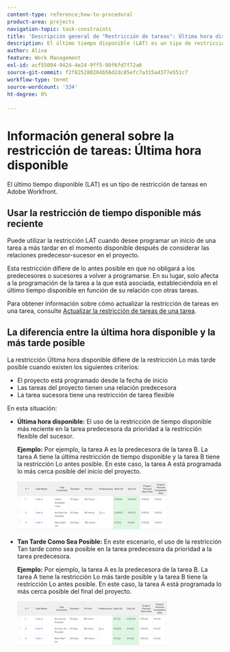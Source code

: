 ```yaml
---
content-type: reference;how-to-procedural
product-area: projects
navigation-topic: task-constraints
title: 'Descripción general de "Restricción de tareas": Última hora disponible'''
description: El último tiempo disponible (LAT) es un tipo de restricción de tareas en Adobe Workfront.
author: Alina
feature: Work Management
exl-id: acf55004-9424-4e24-9ff5-90f6fd7f72a6
source-git-commit: f2f825280204b56d2dc85efc7a315a4377e551c7
workflow-type: tm+mt
source-wordcount: '334'
ht-degree: 0%

---
```


# Información general sobre la restricción de tareas: Última hora disponible

El último tiempo disponible (LAT) es un tipo de restricción de tareas en Adobe Workfront.

## Usar la restricción de tiempo disponible más reciente

Puede utilizar la restricción LAT cuando desee programar un inicio de una tarea a más tardar en el momento disponible después de considerar las relaciones predecesor-sucesor en el proyecto.

Esta restricción difiere de lo antes posible en que no obligará a los predecesores o sucesores a volver a programarse. En su lugar, solo afecta a la programación de la tarea a la que está asociada, estableciéndola en el último tiempo disponible en función de su relación con otras tareas.

Para obtener información sobre cómo actualizar la restricción de tareas en una tarea, consulte [Actualizar la restricción de tareas de una tarea](../../../manage-work/tasks/task-constraints/update-task-constraint-of-task.md).

<!--
<div data-mc-conditions="QuicksilverOrClassic.Draft mode">
<p>To update the Task Constraint to Latest Available Time:</p>
<p>(NOTE:&nbsp;replaced with new article linked above)&nbsp;</p>
<ol>
<li value="1">Go to a task whose Task Constraint you want to update.</li>
<li value="2"> <p data-mc-conditions="QuicksilverOrClassic.Quicksilver">Click the <strong>More</strong> icon <img src="assets/qs-more-icon-on-an-object.png"> next to the task name, then click <strong>Edit</strong>.</p> </li>
<li value="3">In the <strong>Overview</strong> section, expand the <strong>Task Constraint</strong> drop-down menu.</li>
<li value="4"> <p>Select <strong>Latest Available Time</strong>.</p> </li>
<li value="5">Click <strong>Save Changes</strong>.</li>
</ol>
</div>
-->

## La diferencia entre la última hora disponible y la más tarde posible

<!--
<p data-mc-conditions="QuicksilverOrClassic.Draft mode">(NOTE: [! This section is duplicated in "As Late As Possible"] - inserted snippet in both (Alina)) </p>
-->

La restricción Última hora disponible difiere de la restricción Lo más tarde posible cuando existen los siguientes criterios:

* El proyecto está programado desde la fecha de inicio
* Las tareas del proyecto tienen una relación predecesora
* La tarea sucesora tiene una restricción de tarea flexible

En esta situación:

* **Última hora disponible:** El uso de la restricción de tiempo disponible más reciente en la tarea predecesora da prioridad a la restricción flexible del sucesor.

   **Ejemplo:** Por ejemplo, la tarea A es la predecesora de la tarea B. La tarea A tiene la última restricción de tiempo disponible y la tarea B tiene la restricción Lo antes posible. En este caso, la tarea A está programada lo más cerca posible del inicio del proyecto.

   ![](assets/latest-available-time-task-constraint-in-task-list-350x116.png)

* **Tan Tarde Como Sea Posible:** En este escenario, el uso de la restricción Tan tarde como sea posible en la tarea predecesora da prioridad a la tarea predecesora.

   **Ejemplo:** Por ejemplo, la tarea A es la predecesora de la tarea B. La tarea A tiene la restricción Lo más tarde posible y la tarea B tiene la restricción Lo antes posible. En este caso, la tarea A está programada lo más cerca posible del final del proyecto.

   ![](assets/as-late-as-possible-task-constraint-in-task-list-350x104.png)

<!--
<div data-mc-conditions="QuicksilverOrClassic.Draft mode">
<p>(NOTE:&nbsp;this content was here before but it was wrong - according to this issue in Hub, per Dev, the correct functionality is in the snippet above: https://hub.workfront.com/task/6193c6910004bce9de07cda7757f3ce8/updates?email-source=subscribedCommunication) </p>
<p>The Latest Available Time constraint differs from the As Late As Possible constraint when the following criteria exist:</p>
<ul>
<li> The project is scheduled From Completion </li>
<li> Tasks in the project have a predecessor relationship </li>
<li> The predecessor task has a flexible task constraint </li>
</ul>
<p> In this situation: </p>
<ul>
<li> <p><strong>Latest Available Time:</strong> Using the Latest Available Time constraint on the successor task gives priority to flexible constraint of the predecessor.</p> <p>For example, Task A is a predecessor to Task B. Task B has the Latest Available Time constraint and Task A has the As Soon As Possible constraint. In this situation, Task B is scheduled as close to the start of the project as possible.</p> </li>
<li> <p><strong>As Late As Possible:</strong> In this scenario, using the As Late As Possible constraint on the successor task gives the priority to the successor task.</p> <p>For example, Task A is a predecessor to Task B. Task B has the As Late As Possible constraint and Task A has the As Soon As Possible constraint. In this situation, Task B is scheduled as close to the end of the project as possible.</p> </li>
</ul>
</div>
-->
